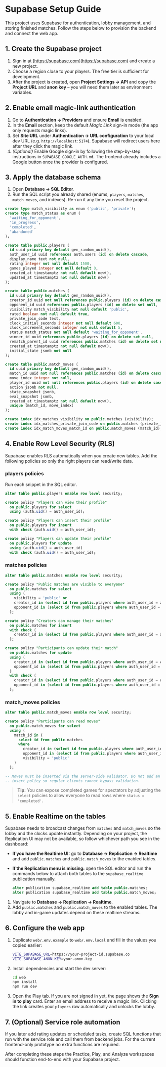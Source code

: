 # Supabase Setup Guide

This project uses Supabase for authentication, lobby management, and storing finished matches. Follow the steps below to provision the backend and connect the web app.

## 1. Create the Supabase project
1. Sign in at [https://supabase.com](https://supabase.com) and create a new project.
2. Choose a region close to your players. The free tier is sufficient for development.
3. After the project is created, open **Project Settings → API** and copy the **Project URL** and **anon key** – you will need them later as environment variables.

## 2. Enable email magic-link authentication
1. Go to **Authentication → Providers** and ensure **Email** is enabled.
2. In the **Email** section, keep the default *Magic Link* sign-in mode (the app only requests magic links).
3. Set **Site URL** under **Authentication → URL configuration** to your local dev URL (e.g. `http://localhost:5174`). Supabase will redirect users here after they click the magic link.
4. *(Optional)* Enable Google sign-in by following the step-by-step instructions in `SUPABASE_GOOGLE_AUTH.md`. The frontend already includes a Google button once the provider is configured.

## 3. Apply the database schema
1. Open **Database → SQL Editor**.
2. Run the SQL script you already shared (enums, `players`, `matches`, `match_moves`, and indexes). Re-run it any time you reset the project.

```sql
create type match_visibility as enum ('public', 'private');
create type match_status as enum (
  'waiting_for_opponent',
  'in_progress',
  'completed',
  'abandoned'
);

create table public.players (
  id uuid primary key default gen_random_uuid(),
  auth_user_id uuid references auth.users (id) on delete cascade,
  display_name text not null,
  rating integer not null default 1500,
  games_played integer not null default 0,
  created_at timestamptz not null default now(),
  updated_at timestamptz not null default now()
);

create table public.matches (
  id uuid primary key default gen_random_uuid(),
  creator_id uuid not null references public.players (id) on delete cascade,
  opponent_id uuid references public.players (id) on delete set null,
  visibility match_visibility not null default 'public',
  rated boolean not null default true,
  private_join_code text,
  clock_initial_seconds integer not null default 600,
  clock_increment_seconds integer not null default 5,
  status match_status not null default 'waiting_for_opponent',
  winner_id uuid references public.players (id) on delete set null,
  rematch_parent_id uuid references public.matches (id) on delete set null,
  created_at timestamptz not null default now(),
  initial_state jsonb not null
);

create table public.match_moves (
  id uuid primary key default gen_random_uuid(),
  match_id uuid not null references public.matches (id) on delete cascade,
  move_index integer not null,
  player_id uuid not null references public.players (id) on delete cascade,
  action jsonb not null,
  state_snapshot jsonb,
  eval_snapshot jsonb,
  created_at timestamptz not null default now(),
  unique (match_id, move_index)
);

create index idx_matches_visibility on public.matches (visibility);
create index idx_matches_private_join_code on public.matches (private_join_code);
create index idx_match_moves_match_id on public.match_moves (match_id);
```

## 4. Enable Row Level Security (RLS)
Supabase enables RLS automatically when you create new tables. Add the following policies so only the right players can read/write data.

### players policies
Run each snippet in the SQL editor.

```sql
alter table public.players enable row level security;

create policy "Players can view their profile"
  on public.players for select
  using (auth.uid() = auth_user_id);

create policy "Players can insert their profile"
  on public.players for insert
  with check (auth.uid() = auth_user_id);

create policy "Players can update their profile"
  on public.players for update
  using (auth.uid() = auth_user_id)
  with check (auth.uid() = auth_user_id);
```

### matches policies
```sql
alter table public.matches enable row level security;

create policy "Public matches are visible to everyone"
  on public.matches for select
  using (
    visibility = 'public' or
    creator_id in (select id from public.players where auth_user_id = auth.uid()) or
    opponent_id in (select id from public.players where auth_user_id = auth.uid())
  );

create policy "Creators can manage their matches"
  on public.matches for insert
  with check (
    creator_id in (select id from public.players where auth_user_id = auth.uid())
  );

create policy "Participants can update their match"
  on public.matches for update
  using (
    creator_id in (select id from public.players where auth_user_id = auth.uid()) or
    opponent_id in (select id from public.players where auth_user_id = auth.uid())
  )
  with check (
    creator_id in (select id from public.players where auth_user_id = auth.uid()) or
    opponent_id in (select id from public.players where auth_user_id = auth.uid())
  );
```

### match_moves policies
```sql
alter table public.match_moves enable row level security;

create policy "Participants can read moves"
  on public.match_moves for select
  using (
    match_id in (
      select id from public.matches
      where
        creator_id in (select id from public.players where auth_user_id = auth.uid()) or
        opponent_id in (select id from public.players where auth_user_id = auth.uid()) or
        visibility = 'public'
    )
  );

-- Moves must be inserted via the server-side validator. Do not add an
-- insert policy so regular clients cannot bypass validation.
```

> **Tip:** You can expose completed games for spectators by adjusting the `select` policies to allow everyone to read rows where `status = 'completed'`.

## 5. Enable Realtime on the tables
Supabase needs to broadcast changes from `matches` and `match_moves` so the lobby and the clocks update instantly. Depending on
your project, the Replication UI may not be available, so follow whichever path you see in the dashboard:

- **If you have the Realtime UI:** go to **Database → Replication → Realtime** and add `public.matches` and
  `public.match_moves` to the enabled tables.
- **If the Replication menu is missing:** open the SQL editor and run the commands below to attach both tables to the
  `supabase_realtime` publication manually.

  ```sql
  alter publication supabase_realtime add table public.matches;
  alter publication supabase_realtime add table public.match_moves;
  ```
1. Navigate to **Database → Replication → Realtime**.
2. Add `public.matches` and `public.match_moves` to the enabled tables. The lobby and in-game updates depend on these realtime streams.

## 6. Configure the web app
1. Duplicate `web/.env.example` to `web/.env.local` and fill in the values you copied earlier:

   ```bash
   VITE_SUPABASE_URL=https://your-project-id.supabase.co
   VITE_SUPABASE_ANON_KEY=your-anon-key
   ```

2. Install dependencies and start the dev server:

   ```bash
   cd web
   npm install
   npm run dev
   ```

3. Open the Play tab. If you are not signed in yet, the page shows the **Sign in to play** card. Enter an email address to receive a magic link. Clicking the link creates your `players` row automatically and unlocks the lobby.

## 7. (Optional) Service role automation
If you later add rating updates or scheduled tasks, create SQL functions that run with the service role and call them from backend jobs. For the current frontend-only prototype no extra functions are required.

After completing these steps the Practice, Play, and Analyze workspaces should function end-to-end with your Supabase project.
